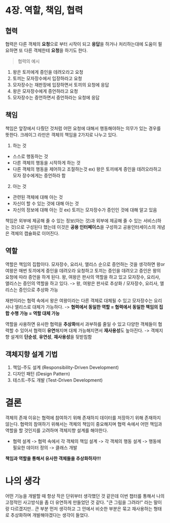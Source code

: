 # 4장. 역할, 책임, 협력

## 협력
협력은 다른 객체의 **요청**으로 부터 시작이 되고 **응답**을 하거나 처리하는대에 도움이 필요하면 또 다른 객체한테 **요청**을 하기도 한다.
>협력의 예시
1. 왕은 토끼에게 증인을 데려오라고 요청
2. 토끼는 모자장수에서 입장하라고 요청
3. 모자장수는 재판장에 입장하면서 토끼의 요청에 응답
4. 왕은 모자장수에게 증언하라고 요청
5. 모자장수는 증언하면서 증언하라는 요청에 응답

## 책임
책임은 앞장에서 다뤘던 것처럼 어떤 요청에 대해서 행동해야하는 의무가 있는 경우를 뜻한다.
크레이그 라만은 객체의 책임을 2가지로 나누고 있다.
1. 하는 것
- 스스로 행동하는 것
- 다른 객체의 행동을 시작하게 하는 것
- 다른 객체의 행동을 제어하고 조절하는것
ex) 왕은 토끼에게 증인을 데려오라하고 모자 장수에게는 증언하라 함

2. 아는 것 
- 관련된 객체에 대해 아는 것
- 자신이 할 수 있는 것에 대해 아는 것
- 자신의 정보에 대해 아는 것
ex) 토끼는 모자장수가 증인인 것에 대해 알고 있음

책임은 외부에 제공해 줄 수 있는 정보(아는 것)과 외부에 제공해 줄 수 있는 서비스(하는 것)으로 구성된다 했는데 이것은 **공용 인터페이스**을 구성하고 공용인터세이스의 개념은 객체의 캡슐화로 이어진다.

## 역할
역할은 책임의 집합이다.
모자장수, 요리사, 앨리스 순으로 증언하는 것을 생각하면 왕or여왕은 매번 토끼에게 증인을 데려오라 요청하고 토끼는 증인을 데려오고 증인은 왕의 요청에 따라 증언을 하게 된다.
왕, 여왕은 판사의 역할을 하고 있고 모자장수, 요리사, 앨리스는 증인의 역할을 하고 있다.
-> 왕, 여왕은 판사로 추상화 / 모자장수, 요리사, 앨리스는 증인으로 추상화 가능

재판이라는 협력 속에서 왕은 여왕이라는 다른 객체로 대체될 수 있고 모자장수는 요리사나 앨리스로 대체가 가능하다.
-> **협력에서 동일한 역할 = 협력에서 동일한 책임의 집합 수행 가능 = 역할 대체 가능**

역할을 사용하면 유사한 협력을 **추상화**해서 과부하를 줄일 수 있고 다양한 객체들이 협력할 수 있어서 협력이 **유연**해지며 대체 가능해지면서 **재사용성**도 높아진다.
-> 객체지향 설계의 **단순성**, **유연성**, **재사용성**을 뒷받침함 

## 객체지향 설계 기법
1. 책임-주도 설계 (Responsibility-Driven Development)
2. 디자인 패턴 (Design Pattern) 
3. 테스트-주도 개발 (Test-Driven Development)

# 결론
객체의 존재 이유는 협력에 참여하기 위해 존재하지 데이터를 저장하기 위해 존재하지 않는다. 
협력의 참여하기 위해서는 객체의 책임이 중요해지며 협력 속에서 어떤 책임과 역할을 할 것인지를 고려하며 객체지향 설계를 해야한다.
- 협력 설계 -> 협력 속에서 각 객체의 책임 설계 -> 각 객체의 행동 설계 -> 행동에 필요한 데이터 정의 -> 클래스 개발 

**책임과 역할을 통해서 유사한 객체들을 추상화하자!!!**


# 나의 생각
어떤 기능을 개발할 때 항상 작은 단위부터 생각했던 것 같은데 이번 챕터를 통해서 나의 고정적인 사고방식을 좀 더 유연하게 만들었던 것 같다. "큰 그림을 그려라!" 라는 말이랑 다르겠지만.. 큰 부분 먼저 생각하고 그 안에서 비슷한 부분은 묶고 재사용하는 형태로 추상화하며 개발해야겠다는 생각이 들었다.
